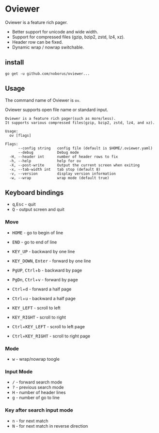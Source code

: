 # Oviewer

Oviewer is a feature rich pager.

* Better support for unicode and wide width.
* Support for compressed files (gzip, bzip2, zstd, lz4, xz).
* Header row can be fixed.
* Dynamic wrap / nowrap switchable.

## install

```console
go get -u github.com/noborus/oviewer...
```

## Usage

The command name of Oviewer is `ov`.

Oviewer supports open file name or standard input.

```console
Oviewer is a feature rich pager(such as more/less).
It supports various compressed files(gzip, bzip2, zstd, lz4, and xz).

Usage:
  ov [flags]

Flags:
      --config string   config file (default is $HOME/.oviewer.yaml)
      --debug           Debug mode
  -H, --header int      number of header rows to fix
  -h, --help            help for ov
  -X, --post-write      Output the current screen when exiting
  -x, --tab-width int   tab stop (default 8)
  -v, --version         display version information
  -w, --wrap            wrap mode (default true)
```

## Keyboard bindings

* <kbd>q</kbd>,<kbd>Esc</kbd> - quit
* <kbd>Q</kbd> - output screen and quit

### Move

* <kbd>HOME</kbd> - go to begin of line
* <kbd>END</kbd> - go to end of line
* <kbd>KEY_UP</kbd> - backward by one line
* <kbd>KEY_DOWN</kbd>, <kbd>Enter</kbd> - forward by one line
* <kbd>PgUP</kbd>, <kbd>Ctrl</kbd>+<kbd>b</kbd> - backward by page
* <kbd>PgDn</kbd>, <kbd>Ctrl</kbd>+<kbd>v</kbd> - forward by page
* <kbd>Ctrl</kbd>+<kbd>d</kbd> - forward a half page
* <kbd>Ctrl</kbd>+<kbd>u</kbd> - backward a half page

* <kbd>KEY_LEFT</kbd> - scroll to left
* <kbd>KEY_RIGHT</kbd> - scroll to right

* <kbd>Ctrl</kbd>+<kbd>KEY_LEFT</kbd> - scroll to left page
* <kbd>Ctrl</kbd>+<kbd>KEY_RIGHT</kbd> - scroll to right page

### Mode

* <kbd>w</kbd> - wrap/nowrap toogle

### Input Mode

* <kbd>/</kbd> - forward search mode
* <kbd>?</kbd> - previous search mode
* <kbd>H</kbd> - number of header lines
* <kbd>g</kbd> - number of go to line

### Key after search input mode

* <kbd>n</kbd> - for next match
* <kbd>N</kbd> - for next match in reverse direction
